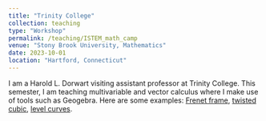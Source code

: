 ```yaml
---
title: "Trinity College"
collection: teaching
type: "Workshop"
permalink: /teaching/ISTEM_math_camp
venue: "Stony Brook University, Mathematics"
date: 2023-10-01
location: "Hartford, Connecticut"
---
```


I am a Harold L. Dorwart visiting assistant professor at Trinity College. This semester, I am teaching multivariable and vector calculus where I make use of tools such as Geogebra. Here are some examples: [Frenet frame](https://www.geogebra.org/3d/qbc9v6xc), [twisted cubic](https://www.geogebra.org/3d/yvf4cya8), [level curves](https://www.desmos.com/calculator/v7cwcrisnb).
